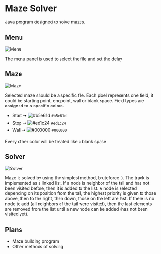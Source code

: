# Maze Solver
Java program designed to solve mazes.

## Menu
![Menu](https://github.com/Adam035/Maze-Solver/assets/164177546/d57444f8-71ef-42a4-87f0-44abc6abea13)

The menu panel is used to select the file and set the delay

## Maze
![Maze](https://github.com/Adam035/Maze-Solver/assets/164177546/75b8fd75-8f62-498e-a5fc-0f5d70ead89d)

Selected maze should be a specific file. Each pixel represents one field, it could be starting point, endpoint, wall or blank space. Field types are assigned to a specific colors.
* Start 🠦 ![#b5e61d](https://placehold.co/15x15/b5e61d/b5e61d.png) `#b5e61d`
* Stop 🠦 ![#ed1c24](https://placehold.co/15x15/ed1c24/ed1c24.png) `#ed1c24`
* Wall 🠦 ![#000000](https://placehold.co/15x15/000000/000000.png) `#000000`

Every other color will be treated like a blank spase

## Solver
![Solver](https://github.com/Adam035/Maze-Solver/assets/164177546/86787ea1-d972-4952-8db7-453f3648d903)

Maze is solved by using the simplest method, bruteforce :). The track is implemented as a linked list. If a node is neighbor of the tail and has not been visited before, then it is added to the list. A node is selected depending on its position from the tail, the highest priority is given to those above, then to the right, then down, those on the left are last. If there is no node to add (all neighbors of the tail were visited), then the last elements are removed from the list until a new node can be added (has not been visited yet).

## Plans
* Maze building program
* Other methods of solving
